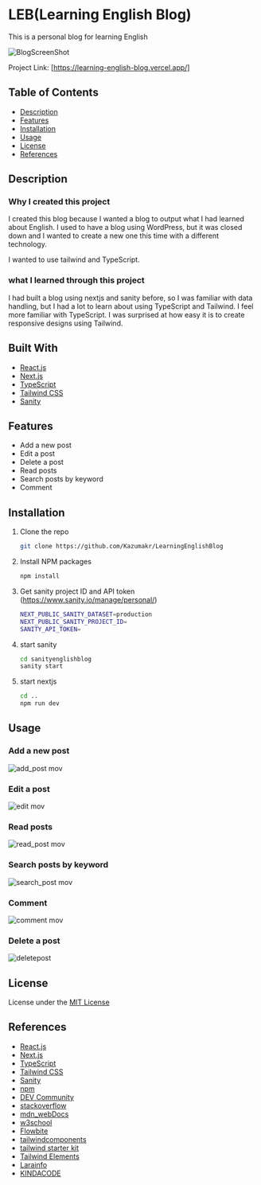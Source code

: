 # LEB(Learning English Blog)

This is a personal blog for learning English

![BlogScreenShot](https://user-images.githubusercontent.com/67501734/165659682-8f964dff-b8cb-4f5e-a3ee-1dc352f29dec.png)

Project Link: [https://learning-english-blog.vercel.app/]

## Table of Contents

- [Description](#description)
- [Features](#features)
- [Installation](#installation)
- [Usage](#usage)
- [License](#license)
- [References](#references)

## Description

### Why I created this project

I created this blog because I wanted a blog to output what I had learned about English.
I used to have a blog using WordPress, but it was closed down and I wanted to create a new one this time with a different technology.

I wanted to use tailwind and TypeScript.

### what I learned through this project

I had built a blog using nextjs and sanity before, so I was familiar with data handling, but I had a lot to learn about using TypeScript and Tailwind.
I feel more familiar with TypeScript. I was surprised at how easy it is to create responsive designs using Tailwind.

## Built With

- [React.js](https://reactjs.org/)
- [Next.js](https://nextjs.org/)
- [TypeScript](https://www.typescriptlang.org/)
- [Tailwind CSS](https://tailwindcss.com/)
- [Sanity](https://www.sanity.io/)

## Features

- Add a new post
- Edit a post
- Delete a post
- Read posts
- Search posts by keyword
- Comment

## Installation

1. Clone the repo
   ```sh
   git clone https://github.com/Kazumakr/LearningEnglishBlog
   ```
2. Install NPM packages
   ```sh
   npm install
   ```
3. Get sanity project ID and API token (https://www.sanity.io/manage/personal/)

   ```sh
   NEXT_PUBLIC_SANITY_DATASET=production
   NEXT_PUBLIC_SANITY_PROJECT_ID=
   SANITY_API_TOKEN=
   ```

4. start sanity
   ```sh
   cd sanityenglishblog
   sanity start
   ```
5. start nextjs
   ```sh
   cd ..
   npm run dev
   ```

## Usage

### Add a new post
![add_post mov](https://user-images.githubusercontent.com/67501734/165664775-6c0168a9-958f-4218-ad75-673bb1914e91.gif)

### Edit a post
![edit mov](https://user-images.githubusercontent.com/67501734/165664760-857a0207-7d98-45ad-99dd-d6dffd8ea26a.gif)

### Read posts
![read_post mov](https://user-images.githubusercontent.com/67501734/165664689-959567a2-9117-4672-af74-f3bb60ddaf0c.gif)

### Search posts by keyword
![search_post mov](https://user-images.githubusercontent.com/67501734/165664788-b919ed34-b62f-4de6-861e-e99fa466fb6c.gif)

### Comment
![comment mov](https://user-images.githubusercontent.com/67501734/165664741-0499859f-948d-4576-95b9-372557b54b60.gif)

### Delete a post
![deletepost](https://user-images.githubusercontent.com/67501734/165665617-b54e5bd1-5ce6-4336-bb1e-d27f222a136d.gif)

## License

License under the [MIT License](LICENSE)

## References

- [React.js](https://reactjs.org/)
- [Next.js](https://nextjs.org/)
- [TypeScript](https://www.typescriptlang.org/)
- [Tailwind CSS](https://tailwindcss.com/)
- [Sanity](https://www.sanity.io/plugins/react-portable-text)
- [npm](https://www.npmjs.com/package/react-portable-text)
- [DEV Community](https://dev.to/)
- [stackoverflow](https://stackoverflow.com/)
- [mdn_webDocs](https://developer.mozilla.org/)
- [w3school](https://www.w3schools.com/)
- [Flowbite](https://flowbite.com/)
- [tailwindcomponents](https://tailwindcomponents.com/)
- [tailwind starter kit](https://www.creative-tim.com/learning-lab/tailwind-starter-kit/presentation)
- [Tailwind Elements](https://tailwind-elements.com/)
- [Larainfo](https://larainfo.com/)
- [KINDACODE](https://www.kindacode.com/)
